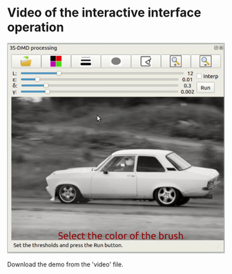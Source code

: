 # Video of the interactive interface operation

![Video](./imgs/Screenshot_of_video.png)

Download the demo from the 'video' file.
